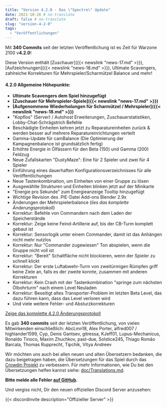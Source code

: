 ```yaml
---
title: "Version 4.2.0 - Das \"Spectre\" Update"
date: 2021-10-26 # no-translate
draft: false # no-translate
slug: "version-4-2-0"
tags:
  - "Veröffentlichungen"
---
```


Mit **340 Commits** seit der letzten Veröffentlichung ist es Zeit für Warzone 2100 v**4.2.0**!

Diese Version enthält [Zuschauer]({{< newslink "news-17.md" >}}), [Aufzeichnungen]({{< newslink "news-18.md" >}}), Ultimate Scavengers, zahlreiche Korrekturen für Mehrspieler/Scharmützel Balance und mehr!

#### 4.2.0 Allgemeine Höhepunkte:

- **Ultimate Scavengers dem Spiel hinzugefügt**
- **[Zuschauer für Mehrspieler-Spiele]({{< newslink "news-17.md" >}})**
- **[Aufgenommene Wiederholungen für Scharmützel / Mehrspieler]({{< newslink "news-18.md" >}})**
- "Kopflos" (Server) / Autohost Erweiterungen, Zuschauerstatistiken, Lobby-Chat-Schrägstrich Befehle
- Beschädigte Einheiten kehren jetzt zu Reparatureinheiten zurück & werden besser auf mehrere Reparatureinrichtungen verteilt
- Gamma-Update für camBalance (Die Optimierung der Kampagnenbalance ist grundsätzlich fertig)
- Erhöhte Energie in Ölfässern für den Beta (150) und Gamma (200) Feldzug
- Neue Zufallskarten "DustyMaze": Eine für 2 Spieler und zwei für 4 Spieler
- Einführung eines dauerhaften Konfigurationsverzeichnisses für alle Veröffentlichungen
- Neue Tastenkombination, um Einheiten von einer Gruppe zu lösen
- Ausgewählte Strukturen und Einheiten blinken jetzt auf der Minikarte
- "Energie pro Sekunde" zum Energieanzeige Tooltip hinzugefügt
- Wichtige Revision des .PIE-Datei Add-ons Blender 2.9x
- Änderungen der Mehrspielerbalance (_lies das komplette Änderungsprotokoll_)
- Korrektur: Befehle von Commandern nach dem Laden der Speicherstände
- Korrektur: Zeige keine Feind-Artillerie auf, bis der CB-Turm komplett gebaut ist
- Korrektur: Sensorlogik unter einem Commander, damit ist das Anhängen nicht mehr nutzlos
- Korrektur: Nur "Commander zugewiesen" Ton abspielen, wenn die Gruppe nicht voll ist
- Korrektur: "Bereit" Schaltfläche nicht blockieren, wenn der Spieler zu schnell klickt
- Korrektur: Der erste Luftabwehr-Turm von zweitürmigen Rümpfen griff keine Ziele an, falls es der zweite konnte, zusammen mit anderen Korrekturen
- Korrektur: Kein Crash mit der Tastenkombination "springe zum nächsten Ölbohrturm" nach einem Level Neuladen
- Korrektur: Beseitigt altes Transporter-Problem im letzten Beta Level, das dazu führen kann, dass das Level verloren wird
- Und viele weitere Fehler- und Absturzkorrekturen

[Zeige das komplette 4.2.0 Änderungsprotokoll](https://github.com/Warzone2100/warzone2100/raw/4.2.0/ChangeLog)

Es gab **340 commits** seit der letzten Veröffentlichung, von vielen Mitwirkenden einschließlich: AbcLmn18, Alex Porter, alfred007 / highlander1599, Cyp, Denis Gantsev, gitressa, KJeff01, Lupus-Mechanicus, Ronaldo Tinoco, Maxim Zhuchkov, past-due, Solstice245, Thiago Romão Barcala, Thomas Rupprecht, Tipchik, Vitya Andreev

Wir möchten uns auch bei allen neuen und alten Übersetzern bedanken, die dazu beigetragen haben, die Übersetzungen für das Spiel durch das [Crowdin Projekt](https://crowdin.com/project/warzone2100) zu verbessern. Für mehr Informationen, wie Du bei den Übersetzungen helfen kannst siehe: [doc/Translations.md](https://github.com/Warzone2100/warzone2100/blob/master/doc/Translations.md#how-do-i-help-translate).

**Bitte melde alle Fehler [auf GitHub](https://github.com/Warzone2100/warzone2100/issues).**

Und vergiss nicht, Dir den neuen offiziellen Discord Server anzusehen:

{{< discordinvite description="Offizieller Server" >}}
